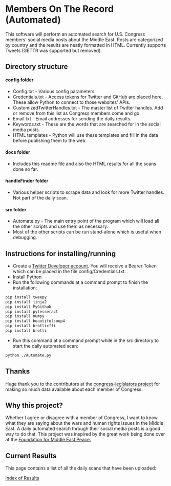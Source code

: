 # Members On The Record (Automated)
This software will perform an automated search for U.S. Congress members' social media posts about the Middle East. Posts are categorized by country and the results are neatly formatted in HTML. Currently supports Tweets (GETTR was supported but removed).

## Directory structure
#### config folder
* Config.txt - Various config parameters.
* Credentials.txt - Access tokens for Twitter and GitHub are placed here. These allow Python to connect to those websites' APIs.
* CustomizedTwitterHandles.txt - The master list of Twitter handles. Add or remove from this list as Congress members come and go.
* Email.txt - Email addresses for sending the daily results.
* Keywords.txt - These are the words that are searched for in the social media posts.
* HTML templates - Python will use these templates and fill in the data before publishing them to the web.
#### docs folder
* Includes this readme file and also the HTML results for all the scans done so far.
#### handleFinder folder
* Various helper scripts to scrape data and look for more Twitter handles. Not part of the daily scan.
#### src folder
* Automate.py - The main entry point of the program which will load all the other scripts and use them as necessary.
* Most of the other scripts can be run stand-alone which is useful when debugging.

## Instructions for installing/running
* Create a [Twitter Developer account](https://developer.twitter.com/en/apply-for-access). You will receive a Bearer Token which can be placed in the file config/Credentials.txt.
* Install [Python](https://www.python.org/downloads/)
* Run the following commands at a command prompt to finish the installation:
```bash
pip install tweepy
pip install jinja2
pip install PyGithub
pip install pytesseract
pip install numpy
pip install beautifulsoup4
pip install brotlicffi
pip install brotli
```
* Run this command at a command prompt while in the src directory to start the daily automated scan:
```bash
python ./Automate.py
```

## Thanks
Huge thank you to the contributors at the [congress-legislators project](https://github.com/unitedstates/congress-legislators) for making so much data available about each member of Congress.

## Why this project?
Whether I agree or disagree with a member of Congress, I want to know what they are saying about the wars and human rights issues in the Middle East. A daily automated search through their social media posts is a good way to do that. This project was inspired by the great work being done over at the [Foundation for Middle East Peace.](https://fmep.org/resources/?rsearch=&rcat%5B%5D=345)

## Current Results
This page contains a list of all the daily scans that have been uploaded:

[Index of Results](https://justiceproject.github.io/Members-On-The-Record/index-of-results.html)
